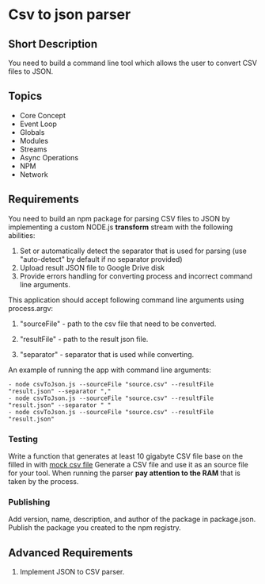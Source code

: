 # Csv to json parser

## Short Description

You need to build a command line tool which allows the user to convert CSV files to JSON.

## Topics

- Core Concept
- Event Loop
- Globals
- Modules
- Streams
- Async Operations
- NPM
- Network

## Requirements

You need to build an npm package for parsing CSV files to JSON by implementing a custom NODE.js **transform** stream with the following abilities:

1. Set or automatically detect the separator that is used for parsing (use "auto-detect" by default if no separator provided)
2. Upload result JSON file to Google Drive disk
3. Provide errors handling for converting process and incorrect command line arguments.

This application should accept following command line arguments using process.argv:

1. "sourceFile" - path to the csv file that need to be converted.

2. "resultFile" - path to the result json file.

3. "separator" - separator that is used while converting.

An example of running the app with command line arguments:

    - node csvToJson.js --sourceFile "source.csv" --resultFile "result.json" --separator ","
    - node csvToJson.js --sourceFile "source.csv" --resultFile "result.json" --separator " "
    - node csvToJson.js --sourceFile "source.csv" --resultFile "result.json"

### Testing

Write a function that generates at least 10 gigabyte CSV file base on the filled in with [mock csv file](assets/test.csv)
Generate a CSV file and use it as an source file for your tool. When running the parser **pay attention to the RAM** that is taken by the process.

### Publishing

Add version, name, description, and author of the package in package.json. Publish the package you created to the npm registry.

## Advanced Requirements

1. Implement JSON to CSV parser.
